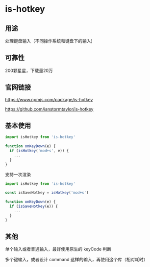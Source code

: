 # is-hotkey

## 用途

处理键盘输入（不同操作系统和键盘下的输入)


## 可靠性

200颗星星，下载量20万

## 官网链接

https://www.npmjs.com/package/is-hotkey

https://github.com/ianstormtaylor/is-hotkey

## 基本使用

```js
import isHotkey from 'is-hotkey'
 
function onKeyDown(e) {
  if (isHotkey('mod+s', e)) {
    ...
  }
}
```

支持一次渲染

```js
import isHotkey from 'is-hotkey'
 
const isSaveHotkey = isHotkey('mod+s')
 
function onKeyDown(e) {
  if (isSaveHotkey(e)) {
    ...
  }
}
```

## 其他

单个输入或者普通输入，最好使用原生的 keyCode 判断

多个键输入，或者设计 command 这样的输入，再使用这个库（相对耗时）
